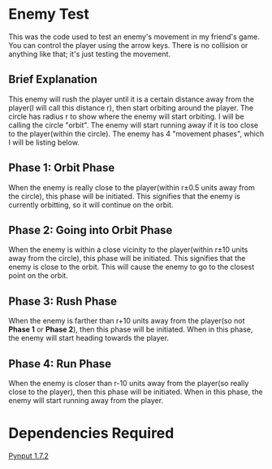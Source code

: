 # Enemy Test
This was the code used to test an enemy's movement in my friend's game. You can control the player using the arrow keys. There is no collision or anything like that; it's just testing the movement.
## Brief Explanation
This enemy will rush the player until it is a certain distance away from the player(I will call this distance r), then start orbiting around the player. The circle has radius r to show where the enemy will start orbiting. I will be calling the circle "orbit". The enemy will start running away if it is too close to the player(within the circle). 
The enemy has 4 "movement phases", which I will be listing below.
## Phase 1: Orbit Phase
When the enemy is really close to the player(within r±0.5 units away from the circle), this phase will be initiated. This signifies that the enemy is currently orbitting, so it will continue on the orbit.
## Phase 2: Going into Orbit Phase
When the enemy is within a close vicinity to the player(within r±10 units away from the circle), this phase will be initiated. This signifies that the enemy is close to the orbit. This will cause the enemy to go to the closest point on the orbit. 
## Phase 3: Rush Phase
When the enemy is farther than r+10 units away from the player(so not **Phase 1** or **Phase 2**), then this phase will be initiated. When in this phase, the enemy will start heading towards the player. 
## Phase 4: Run Phase
When the enemy is closer than r-10 units away from the player(so really close to the player), then this phase will be initiated. When in this phase, the enemy will start running away from the player. 
# Dependencies Required
[Pynput 1.7.2](https://pynput.readthedocs.io/en/latest/)
